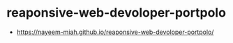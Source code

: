 ﻿# reaponsive-web-devoloper-portpolo
- https://nayeem-miah.github.io/reaponsive-web-devoloper-portpolo/
